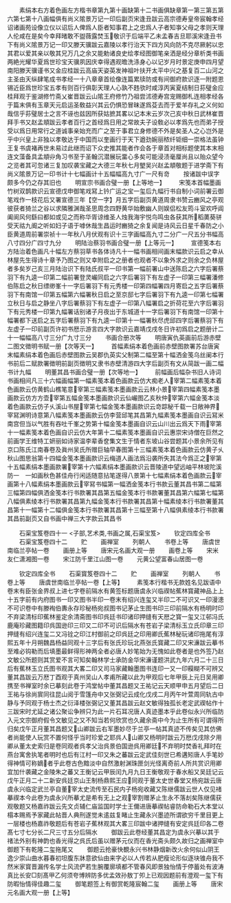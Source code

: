 <!-- { "loadSidebar": true } -->
　　素绢本右方着色画左方楷书章第九第十画缺第十二书画俱缺章第一第三第五第六第七第十八画幅俱有尚义隂景万记一印后副页宋逢丑跋云高宗德寿皇帝宸翰孝经诏诸画苑设像立仪以诏后人俾爲人臣者知事君上之忠爲人子者知亊父母之孝则天理人伦咸在是矣今幸拜暏敢不盥薇露焚玉敬识于后端平乙未孟春吉旦耶溪宋逢丑书下有尚义隂景万记一印又滕天骥跋云嘉陵以孝行治天下四方风向防不克尽厥躬以忠其君以爱其亲以敬其兄万几之余又能勅诸良史绘孝经图御笔亲洒是经分章析类书画两絶光耀华夏爲世珍宝天骥夙因庆幸得遇观曕洗涤身心以记岁月时景定庚申四月望南阳滕天骥谨书又金应桂跋云高庙天姿英发神祖叶扶开太平中兴之基复百二山河之主圣由天纵肆笔成书孝经一十八章章首绘像连篇累牍防或有间御府款识逐一附题恩锡近臣爲世珍宝五孝有则百行俱彰天理人心孰不韪欤时咸淳丙寅夏结制日荪璧金应桂拜观于鉴湖修竹斋乂崔晋跋云山隂王府修竹乃祖尝沭德寿宫宠赐御札连相孝经各于篇末俱有玉章天元启运圣敎益兴其云仍惧恐冒昧遂爲芟去而于爱羊存礼之义何如哉信乎荪璧居士之言不诬也兹因所获姑摭其畧以记本末云岁次己亥中秋日武林崔晋拜手书又赵孟頫跋云孝者百行之首经爲日用之常故夫子设敎必以孝爲先也而弟子授受以爲日用常行之道诚事亲始充而广之至于事君立身修德不外是矣圣人之心岂外是乎中兴皇上非独以孝敬达于中国而以奎画行于天下遒劲婉丽秾纤钜细一崇格法虽钟王复书虞褚再世未易过此继而诏下众史推其能者作会各于章首对相标题使其本末相连文藻备具孟頫丱角习书至于圣翰沉潜展玩畱心多矣可能浸渍毫厘尚且以贻众望今之览者其可忽诸三复加叹袭宝藏之大德三年秋七月朢吴兴赵孟頫敬题于进学斋下有尚义隂景万记一印书计十七幅画计十五幅幅高九寸广一尺有竒
　　按诸跋中误字颇多今仍之存其旧也
　　明宣宗书画合璧一册【上等地一】
　　宋笺本首幅墨画竹树双鹊款识云宣德戊申御笔戏冩上钤广运之宝一玺后九幅行书自制小词前署云御笔戏作一枝花后又署宣德三年【空一字】月五字后副页黄道周隶书赞云豳风之亭观彼获者猗兰之谷以求隣雅渊哉圣思周念四野黄华始敷幽人则娱侣松友筠斗室欢呼阊阖阆风何繇曰都如或见之而称华胥谅维圣人烛我海宇悦鸟鸣虫各获其所稻薁葵骈受天祜九阍之听如妇子语于嘑休哉生昌运时豳猗之余复闻是诗风云日星千春防之小臣黄道周前署崇祯十一年秋八月伏观有识十三字画幅高九寸二分广一尺五分书幅高八寸四分广四寸九分
　　明陆治蔡羽书画合璧一册【上等元一】
　　宣德笺本右方陆治着色画凡十幅左方蔡羽草书各体诗凡十一幅书画相间画末幅款识云启之幸从林屋先生得诗十章予乃图之则又幸附启之之册者也观者不以象外求之则余之负林屋者多矣岁己亥三月陆治识下有陆氏叔平一印书第一幅前署山中送陈启之六字后署蔡羽下有九逵一印第二幅前署登灵巗同启之六字后署羽下有左虚子一印第三幅署潘修伯陈启之秋日缥缈峯十一字后署羽下有元秀楼一印第四幅署四月寄启之五字后署蔡羽下有南馆一印第五幅第六幅署秋日启之至京邸七字后署羽下有九逵一印第七幅署立秋日与启之静坐八字后署蔡羽下有左虚子一印第八幅署启之折荷花至六字后署羽下有元秀楼一印第九幅署话别诸子月夜出于东城道十一字后署羽下有南馆一印第十幅署都下送启之五字后署蔡羽下有九逵一印第十一幅署秋尽虎邱四字后署蔡羽下有左虚子一印前副页许初书厯示游言四大字款识云嘉靖戊戌冬日许初爲启之题册计二十一幅幅高八寸三分广九寸三分
　　书画合册次等
　　明唐寅仇英画前后游赤壁二图文徴明书赋一册【次等天一】
　　首幅素绢本着色画前赤壁图款署苏台唐寅末幅素绢本着色画后赤壁图款云吴郡仇英实父制第二幅至第十幅洒金笺乌丝阑本行书前后二赋款署徴明前副页徴明又隶书赤壁清游四大字后副页有文从简跋一画二幅书计九幅
　　明董其昌书画合璧一册【次等地一】
　　前幅画后幅杂书旧人诗词书画相间凡三十六幅画幅第一幅素笺本着色画款云仿大痴老人宰第二幅素笺本着色画款云仿黄鹤山樵笔意宰第三幅素笺本墨画款云云林小景宰第四幅素笺本墨画款云仿方方壶宰第五幅金笺本墨画款识云仙巗图乙亥秋仲宰第六幅金笺本淡着色画款云仿子乆溪山书屋宰第七幅金笺本墨画款识云竒踪秘千载一日敞神界宰冩渊明诗意第八幅素笺本墨画款云仿李营邱笔其昌第九幅素笺本墨画自识云冩米南宫但当以气胜有吞吐千峯之势第十幅金笺本墨画自识云山川出云爲天下雨宰第十一幅素笺本着色画自识云仿大年第十二幅素笺本墨画自识云惠崇宋诗僧在巨然之前画学王维特工妍丽如诗家温李辈香奁集文生于情者东坡山谷尝题其小景余所见有京口陈氏江南春卷及眞州吴氏所赠巨轴早春图第十三幅素笺本着色画款云仿黄子乆秋山图思翁第十四幅金笺本墨画款识云梅道人画法爲沿袭所失其法今爲正之宰第十五幅素绢本墨画款署宰第十六幅素绢本墨画款识云晋陵道中望远岫平林坡陀溪防一　一如画秋色甚佳舟行闲适随意拈笔遂得八景第十七幅素绢本着色画款云宰画第十八幅素绢本墨画款云宰冩书幅第一幅洒金笺本行书款云董其昌书第二幅第三幅第四幅俱洒金笺本行书款署其昌第五幅金笺本行书款署董其昌第六幅第七幅第八幅俱素绫本行书款署其昌第九幅金笺本行书款署其昌第十幅素绫本行书款署董其昌第十一幅第十二幅俱金笺本行书款署其昌第十三幅至第十八幅俱素绫本行书款署其昌前副页又自书画中禅三大字款云其昌书

　　石渠宝笈卷四十一
<子部,艺术类,书画之属,石渠宝笈>
　　钦定四库全书
　　石渠宝笈卷四十二
　　贮
　　画禅室
　　列朝人
　　书卷上等
　　唐虞世南临兰亭帖一卷
　　画册上等
　　唐宋元名画大观一册
　　画卷上等
　　宋米友仁潇湘图一卷
　　宋江防千里江山图一卷
　　元黄公望富春山居图一卷

　　钦定四库全书
　　石渠寳笈卷四十二
　　贮
　　画禅室
　　列朝人
　　书卷上等
　　唐虞世南临兰亭帖一卷【上等】
　　素笺本行楷书无款姓名见跋语中卷末有臣张金界叔上进七字卷前隔水有黄签标题唐虞永兴临禊帖蕉林寳藏神品上上十五字前有内府图书一印又图书半印一卷末有绍兴连玺又半印二不可识又一印漫漶不可识卷中有滕裪伯夀永存珍秘杨宛叔图书记茅止生图书印三印前隔水有杨明时印不弃梁清标印蕉林鉴定余清斋图书印呉廷书印诸印押缝有天厯之寳一玺又江邨冯氏鹿庵珍藏图籍印呉国逊印三印又二印不可识后隔水有苍岩子梁清标玉立氏印章三印押缝有绍兴连玺二又冯铨之印江村御前之印呉廷之印用卿氏蕉林秘玩诸印拖尾有淳熙五年十月朔魏昌杨益同观十三字后有张氏珍玩北燕张氏寳藏二印又宋濓跋云摹书至难必钩勒而后填墨最鲜得形神两全者必唐人妙笔始为无愧如此卷者是也外签乃赵文敏公所题则其赏爱不言可知矣翰林学士承防金华宋濓谨题洪武九年六月二十三日后有蕉林玉立氏图书观其大畧二印又司马家藏翰墨图书连印一又一印糢糊不可辨又董其昌跋云万厯丁酉观于真州吴山人孝甫所藏以此为甲观后七年甲辰上元日吴用卿携至书禅室时余已摹刻此卷于鸿堂帖中董其昌题又王祐记云天顺甲申五月望后二日王祐与徐尚賔同往昆山阅于雪篷舟中又张弼记云成化戊戌二月丙午叶萱周同轨古中静与予同观于杨士杰之衍泽楼张弼记又董其昌跋云赵文敏得独孤长老定武禊帖作十三跋宋时尤延之诸公聚讼争辨只为此一片石耳况唐人真迹墨本乎此卷似永兴所临防入元文宗御府假令文敏见之又不知当若何欣赏也久藏余斋中今为止生所有可谓得所归矣戊午正月董其昌题又山卿跋云右军墨妙尽于兰亭一帖其真迹不传矣见其仿佛者尚能使人玩赏不置何怪乎当时珍爱之耶呉人山卿又杨明时跋云万厯戊戌除夕用卿从董太史索归是卷同观者呉孝父治呉景伯国逊呉用卿廷不弃明时焚香礼拜时在燕台寓舍执笔者明时也后有江村一印又朱之蕃跋云定武佳刻世已希遘矧唐人手笔妙得神情可称嫡者乎此卷古色黯淡中自然激射渊珠匣剑光怪离奇前人所共赏识用卿宜加什袭藏之金陵朱之蕃又王衡记云甲辰闰九月九日王衡敬观于春水船又吴廷记云戊午正月二十二新安呉廷京山王制杨鼎熙王应同观于董太史世春堂又杨宛跋云唐虞永兴临定武兰亭自董宰太史流传至石民内子杨宛收藏又陈继儒跋云世人仅见禇摹禊本今此卷为虞永兴所摹尤是希有无上之观宰割赠茅止生永不落刦矣陈继儒获观敬题又杨嘉祚跋云先文贞辅仁庙监国时学士王儞进唐摹禊帖睿防命勒石大本堂以榻本赐焉予家藏此帖晋人典刑遂觉未逺兹复睹止生藏永兴墨迹所谓欲穷千里目更上一层楼也杨嘉祚敬题后有苍岩子蕉林观其大畧三印跋中诸押缝有安定呉廷印各二卷髙七寸七分长二尺三寸五分后隔水
　　御跋云此卷经董其昌定为虞永兴摹以其于禇法外别有神韵也香光得之呉氏后虽以赠茅元仪而在香光斋头颇久故归之画禅室中御题下有乾隆二玺拖尾又
　　御题云抢豪快覩永兴书林静烟新改火余何似山阴王逸少崇山曲水暮春初坦腹东牀意欲仙由来字必以人传若从肥瘦论形似逐块锥舟我不然米家寳晋漏传名学士风流俨若生腕覆廓填都不管春风即景独怡情于停蓄处有波涛真比长安□刻髙甲乙何须夸博辨防多优孟效孙敖丁夘上已观因题前有澄观一玺下有防暇怡情得佳趣二玺
　　御笔题签上有御赏乾隆宸翰二玺
　　画册上等
　　唐宋元名画大观一册【上等】
